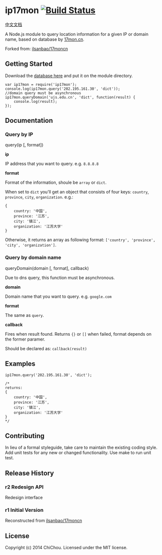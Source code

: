 # ip17mon [![Build Status](https://travis-ci.org/ChiChou/ip17mon.svg?branch=master)](https://travis-ci.org/ChiChou/ip17mon)

[中文文档](README.md)

A Node.js module to query location information for a given IP or domain name, based on database by [17mon.cn](http://tool.17mon.cn).

Forked from: [ilsanbao/17moncn](https://github.com/ilsanbao/17moncn/tree/master/ip/nodejs)

## Getting Started

Download the [database here](http://s.qdcdn.com/17mon/17monipdb.dat) and put it on the module directory.

    var ip17mon = require('ip17mon');
    console.log(ip17mon.query('202.195.161.30', 'dict')); 
    //domain query must be asynchronous
    ip17mon.queryDomain('ujs.edu.cn', 'dict', function(result) {
        console.log(result);
    });

## Documentation

### Query by IP

query(ip [, format])

**ip**

IP address that you want to query. e.g. `8.8.8.8`

**format** 

Format of the information, shoule be `array` or `dict`. 

When set to `dict` you'll get an object that consists of four keys: `country`, `province`, `city`, `organization`. e.g.:

    {
        country: '中国',
        province: '江苏',
        city: '镇江',
        organization: '江苏大学' 
    }

Otherwise, it returns an array as following format: `['country', 'province', 'city', 'organization']`.

### Query by domain name

queryDomain(domain [, format], callback)

Due to dns query, this function must be asynchronous.

**domain**

Domain name that you want to query. e.g. `google.com`

**format** 

The same as `query`. 

**callback**

Fires when result found. Returns `{}` or `[]` when failed, format depends on the former paramer.

Should be declared as: `callback(result)`

## Examples

    ip17mon.query('202.195.161.30', 'dict');

    /*
    returns:
    {
        country: '中国',
        province: '江苏',
        city: '镇江',
        organization: '江苏大学' 
    }
    */

## Contributing

In lieu of a formal styleguide, take care to maintain the existing coding style. Add unit tests for any new or changed functionality. Use make to run unit test.

## Release History

### r2 Redesign API

Redesign interface

### r1 Initial Version

Reconstructed from [ilsanbao/17moncn](https://github.com/ilsanbao/17moncn/tree/master/ip/nodejs)

## License

Copyright (c) 2014 ChiChou. Licensed under the MIT license.
